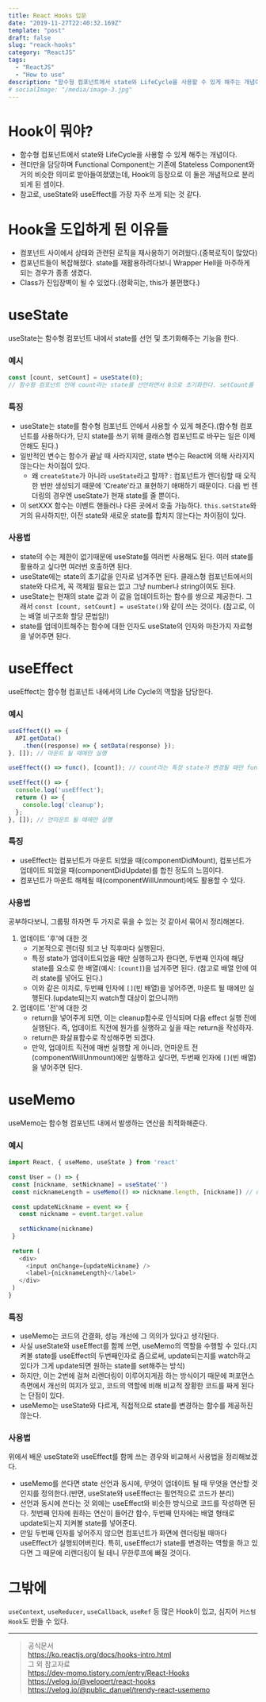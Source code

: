 ```yaml
---
title: React Hooks 입문
date: "2019-11-27T22:40:32.169Z"
template: "post"
draft: false
slug: "reack-hooks"
category: "ReactJS"
tags:
  - "ReactJS"
  - "How to use"
description: "함수형 컴포넌트에서 state와 LifeCycle을 사용할 수 있게 해주는 개념이다. 렌더만을 담당하며 Functional Component는 기존에 Stateless Component와 거의 비슷한 의미로 받아들여졌였는데, Hook의 등장으로 이 둘은 개념적으로 분리되게 된 셈이다."
# socialImage: "/media/image-3.jpg"
---
```


<!-- # Hooks -->
# Hook이 뭐야?
- 함수형 컴포넌트에서 state와 LifeCycle을 사용할 수 있게 해주는 개념이다.
- 렌더만을 담당하며 Functional Component는 기존에 Stateless Component와 거의 비슷한 의미로 받아들여졌였는데, Hook의 등장으로 이 둘은 개념적으로 분리되게 된 셈이다.
- 참고로, useState와 useEffect를 가장 자주 쓰게 되는 것 같다.
​

# Hook을 도입하게 된 이유들
- 컴포넌트 사이에서 상태와 관련된 로직을 재사용하기 어려웠다.(중복로직이 많았다)
- 컴포넌트들이 복잡해졌다. state를 재활용하려다보니 Wrapper Hell을 마주하게 되는 경우가 종종 생겼다.
- Class가 진입장벽이 될 수 있었다.(정확히는, this가 불편했다.)
​

# useState
useState는 함수형 컴포넌트 내에서 state를 선언 및 초기화해주는 기능을 한다.
​

### 예시
```js
const [count, setCount] = useState(0);
// 함수형 컴포넌트 안에 count라는 state를 선언하면서 0으로 초기화한다. setCount를 통해 state를 업데이트할 수 있게 된다. 
```


### 특징​
- useState는 state를 함수형 컴포넌트 안에서 사용할 수 있게 해준다.(함수형 컴포넌트를 사용하다가, 단지 state를 쓰기 위해 클래스형 컴포넌트로 바꾸는 일은 이제 안해도 된다.)​
- 일반적인 변수는 함수가 끝날 때 사라지지만, state 변수는 React에 의해 사라지지 않는다는 차이점이 있다. 
  * 왜 `createState`가 아니라 `useState`라고 할까? : 컴포넌트가 렌더링할 때 오직 한 번만 생성되기 때문에 'Create'라고 표현하기 애매하기 때문이다. 다음 번 렌더링의 경우엔 useState가 현재 state를 줄 뿐이다.
- 이 setXXX 함수는 이벤트 핸들러나 다른 곳에서 호출 가능하다. `this.setState`와 거의 유사하지만, 이전 state와 새로운 state를 합치지 않는다는 차이점이 있다.


### 사용법 
- state의 수는 제한이 없기때문에 useState를 여러번 사용해도 된다. 여러 state를 활용하고 싶다면 여러번 호출하면 된다.
- useState에는 state의 초기값을 인자로 넘겨주면 된다. 클래스형 컴포넌트에서의 state와 다르게, 꼭 객체일 필요는 없고 그냥 number나 string이여도 된다.
- useState는 현재의 state 값과 이 값을 업데이트하는 함수를 쌍으로 제공한다. 그래서 `const [count, setCount] = useState()`와 같이 쓰는 것이다. (참고로, 이는 배열 비구조화 할당 문법임!)
- state를 업데이트해주는 함수에 대한 인자도 useState의 인자와 마찬가지 자료형을 넣어주면 된다.
​

# useEffect
useEffect는 함수형 컴포넌트 내에서의 Life Cycle의 역할을 담당한다.
​

### 예시
```js
useEffect(() => {
  API.getData()
    .then((response) => { setData(response) });
}, []); // 마운트 될 때에만 실행
​
useEffect(() => func(), [count]); // count라는 특정 state가 변경될 때만 func 실행
​
useEffect(() => {
  console.log('useEffect');
  return () => { 
    console.log('cleanup');
  }; 
}, []); // 언마운트 될 때에만 실행
```


### 특징
- useEffect는 컴포넌트가 마운트 되었을 때(componentDidMount), 컴포넌트가 업데이트 되었을 때(componentDidUpdate)를 합친 정도의 느낌이다.
- 컴포넌트가 마운트 해제될 때(componentWillUnmount)에도 활용할 수 있다.
​

### 사용법
공부하다보니, 그룹핑 하자면 두 가지로 묶을 수 있는 것 같아서 묶어서 정리해본다. 
​
1. 업데이트 '후'에 대한 것
    - 기본적으로 렌더링 되고 난 직후마다 실행된다.
    - 특정 state가 업데이트되었을 때만 실행하고자 한다면, 두번째 인자에 해당 state를 요소로 한 배열(예시: `[count]`)을 넘겨주면 된다. (참고로 배열 안에 여러 state를 넣어도 된다.) 
    - 이와 같은 이치로, 두번째 인자에 `[]`(빈 배열)을 넣어주면, 마운트 될 때에만 실행된다.(update되는지 watch할 대상이 없으니까!)
​
2. 업데이트 '전'에 대한 것
    - return을 넣어주게 되면, 이는 cleanup함수로 인식되며 다음 effect 실행 전에 실행된다. 즉, 업데이트 직전에 뭔가를 실행하고 싶을 때는 return을 작성하자.
    - return은 화살표함수로 작성해주면 되겠다.
    - 만약, 업데이트 직전에 매번 실행할 게 아니라, 언마운트 전(componentWillUnmount)에만 실행하고 싶다면, 두번째 인자에 `[]`(빈 배열)을 넣어주면 된다.
​

# useMemo
useMemo는 함수형 컴포넌트 내에서 발생하는 연산을 최적화해준다.
​

### 예시
```js
import React, { useMemo, useState } from 'react'
​
const User = () => {
 const [nickname, setNickname] = useState('')
 const nicknameLength = useMemo(() => nickname.length, [nickname]) // useMemo를 쓰는 부분
​
 const updateNickname = event => {
   const nickname = event.target.value
​
   setNickname(nickname)
 }
​
 return (
   <div>
     <input onChange={updateNickname} />
     <label>{nicknameLength}</label>
   </div>
 )
}
```


### 특징
- useMemo는 코드의 간결화, 성능 개선에 그 의의가 있다고 생각된다.
- 사실 useState와 useEffect를 함께 쓰면, useMemo의 역할을 수행할 수 있다.(지켜볼 state를 useEffect의 두번째인자로 줌으로써, update되는지를 watch하고 있다가 그게 update되면 원하는 state를 set해주는 방식)
- 하지만, 이는 2번에 걸쳐 리렌더링이 이루어지게끔 하는 방식이기 때문에 퍼포먼스 측면에서 개선의 여지가 있고, 코드의 역할에 비해 비교적 장황한 코드를 짜게 된다는 단점이 있다.
- useMemo는 useState와 다르게, 직접적으로 state를 변경하는 함수를 제공하진 않는다.
​

### 사용법
위에서 배운 useState와 useEffect를 함께 쓰는 경우와 비교해서 사용법을 정리해보겠다.
- useMemo를 쓴다면 state 선언과 동시에, 무엇이 업데이트 될 때 무엇을 연산할 것인지를 정의한다.(반면, useState와 useEffect는 필연적으로 코드가 분리)
- 선언과 동시에 쓴다는 것 외에는 useEffect와 비슷한 방식으로 코드를 작성하면 된다. 첫번째 인자에 원하는 연산이 들어간 함수, 두번째 인자에는 배열 형태로 update되는지 지켜볼 state를 넣어준다.
- 만일 두번째 인자를 넣어주지 않으면 컴포넌트가 화면에 렌더링될 때마다 useEffect가 실행되어버린다. 특히, useEffect가 state를 변경하는 역할을 하고 있다면 그 때문에 리렌더링이 될 테니 무한루프에 빠질 것이다.
​

# 그밖에
`useContext`, `useReducer`, `useCallback`, `useRef` 등 많은 Hook이 있고, 심지어 `커스텀 Hook`도 만들 수 있다.

---

> 공식문서  
> https://ko.reactjs.org/docs/hooks-intro.html  
> 그 외 참고자료  
> https://dev-momo.tistory.com/entry/React-Hooks  
> https://velog.io/@velopert/react-hooks  
> https://velog.io/@public_danuel/trendy-react-usememo  
